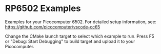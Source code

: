 # RP6502 Examples

Examples for your Picocomputer 6502.
For detailed setup information, see:<br/>
https://github.com/picocomputer/vscode-cc65

Change the CMake launch target to select which example to run.
Press F5 or "Debug: Start Debugging" to build target and upload
it to your Picocomputer.

